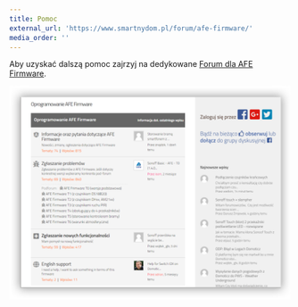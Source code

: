 ```yaml
---
title: Pomoc
external_url: 'https://www.smartnydom.pl/forum/afe-firmware/'
media_order: ''
---
```


Aby uzyskać dalszą pomoc zajrzyj na dedykowane [Forum dla AFE Firmware](https://www.smartnydom.pl/forum/afe-firmware/?target=_blank).

![](afe-firmware-forum.png)
